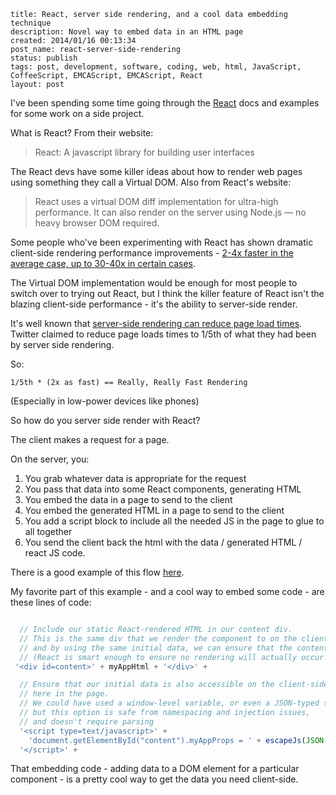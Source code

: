 ```
title: React, server side rendering, and a cool data embedding technique
description: Novel way to embed data in an HTML page
created: 2014/01/16 00:13:34
post_name: react-server-side-rendering
status: publish
tags: post, development, software, coding, web, html, JavaScript, CoffeeScript, EMCAScript, EMCAScript, React
layout: post
```

I've been spending some time going through the [React](http://facebook.github.io/react/) docs and examples for some work on a side project.

What is React? From their website:

> React: A javascript library for building user interfaces

The React devs have some killer ideas about how to render web pages using something they call a Virtual DOM. Also from React's website:

> React uses a virtual DOM diff implementation for ultra-high performance. It can also render on the server using Node.js — no heavy browser DOM required.

Some people who've been experimenting with React has shown dramatic client-side rendering performance improvements - [2-4x faster in the average case, up to 30-40x in certain cases](http://swannodette.github.io/2013/12/17/the-future-of-javascript-mvcs/).

The Virtual DOM implementation would be enough for most people to switch over to trying out React, but I think the killer feature of React isn't the blazing client-side performance - it's the ability to server-side render.

It's well known that [server-side rendering can reduce page load times](https://blog.twitter.com/2012/improving-performance-twittercom). Twitter claimed to reduce page loads times to 1/5th of what they had been by server side rendering.

So:

`1/5th * (2x as fast) == Really, Really Fast Rendering`

(Especially in low-power devices like phones)

So how do you server side render with React?

The client makes a request for a page.

On the server, you:

 1. You grab whatever data is appropriate for the request
 2. You pass that data into some React components, generating HTML
 3. You embed the data in a page to send to the client
 4. You embed the generated HTML in a page to send to the client
 5. You add a script block to include all the needed JS in the page to glue to all together
 6. You send the client back the html with the data / generated HTML / react JS code.

There is a good example of this flow [here](https://npmjs.org/package/react-server-example).

My favorite part of this example - and a cool way to embed some code - are these lines of code:

``` js

  // Include our static React-rendered HTML in our content div.
  // This is the same div that we render the component to on the client side,
  // and by using the same initial data, we can ensure that the contents are the same
  // (React is smart enough to ensure no rendering will actually occur on page load)
 '<div id=content>' + myAppHtml + '</div>' +

  // Ensure that our initial data is also accessible on the client-side by embedding it
  // here in the page.
  // We could have used a window-level variable, or even a JSON-typed script tag,
  // but this option is safe from namespacing and injection issues,
  // and doesn't require parsing
  '<script type=text/javascript>' +
    'document.getElementById("content").myAppProps = ' + escapeJs(JSON.stringify(props)) +
  '</script>' +
```

That embedding code - adding data to a DOM element for a particular component - is a pretty cool way to get the data you need client-side.
